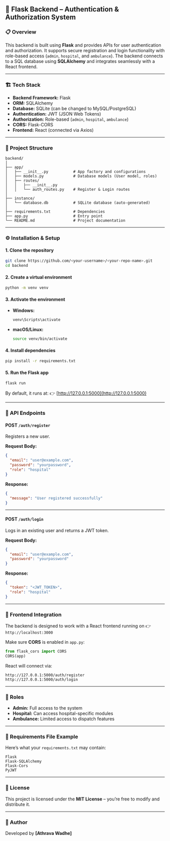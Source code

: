 ## 🚀 Flask Backend – Authentication & Authorization System

### 📋 Overview

This backend is built using **Flask** and provides APIs for user authentication and authorization.
It supports secure registration and login functionality with role-based access (`admin`, `hospital`, and `ambulance`).
The backend connects to a SQL database using **SQLAlchemy** and integrates seamlessly with a React frontend.

---

### 🏗️ Tech Stack

* **Backend Framework:** Flask
* **ORM:** SQLAlchemy
* **Database:** SQLite (can be changed to MySQL/PostgreSQL)
* **Authentication:** JWT (JSON Web Tokens)
* **Authorization:** Role-based (`admin`, `hospital`, `ambulance`)
* **CORS:** Flask-CORS
* **Frontend:** React (connected via Axios)

---

### 📁 Project Structure

```
backend/
│
├── app/
│   ├── __init__.py           # App factory and configurations
│   ├── models.py             # Database models (User model, roles)
│   ├── routes/
│   │   ├── __init__.py
│   │   └── auth_routes.py    # Register & Login routes
│
├── instance/
│   └── database.db           # SQLite database (auto-generated)
│
├── requirements.txt          # Dependencies
├── app.py                    # Entry point
└── README.md                 # Project documentation
```

---

### ⚙️ Installation & Setup

#### 1. Clone the repository

```bash
git clone https://github.com/<your-username>/<your-repo-name>.git
cd backend
```

#### 2. Create a virtual environment

```bash
python -m venv venv
```

#### 3. Activate the environment

* **Windows:**

  ```bash
  venv\Scripts\activate
  ```
* **macOS/Linux:**

  ```bash
  source venv/bin/activate
  ```

#### 4. Install dependencies

```bash
pip install -r requirements.txt
```

#### 5. Run the Flask app

```bash
flask run
```

By default, it runs at:
👉 [http://127.0.0.1:5000](http://127.0.0.1:5000)

---

### 🔐 API Endpoints

#### **POST** `/auth/register`

Registers a new user.

**Request Body:**

```json
{
  "email": "user@example.com",
  "password": "yourpassword",
  "role": "hospital"
}
```

**Response:**

```json
{
  "message": "User registered successfully"
}
```

---

#### **POST** `/auth/login`

Logs in an existing user and returns a JWT token.

**Request Body:**

```json
{
  "email": "user@example.com",
  "password": "yourpassword"
}
```

**Response:**

```json
{
  "token": "<JWT_TOKEN>",
  "role": "hospital"
}
```

---

### 🔗 Frontend Integration

The backend is designed to work with a React frontend running on
👉 `http://localhost:3000`

Make sure **CORS** is enabled in `app.py`:

```python
from flask_cors import CORS
CORS(app)
```

React will connect via:

```
http://127.0.0.1:5000/auth/register
http://127.0.0.1:5000/auth/login
```

---

### 🧠 Roles

* **Admin:** Full access to the system
* **Hospital:** Can access hospital-specific modules
* **Ambulance:** Limited access to dispatch features

---

### 🧩 Requirements File Example

Here’s what your `requirements.txt` may contain:

```
Flask
Flask-SQLAlchemy
Flask-Cors
PyJWT
```

---

### 🧾 License

This project is licensed under the **MIT License** – you’re free to modify and distribute it.

---

### 💬 Author

Developed by **[Athrava Wadhe]**
